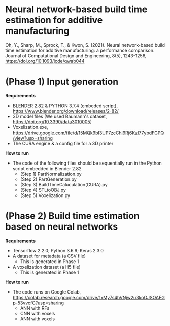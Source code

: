 # Neural network-based build time estimation for additive manufacturing 
Oh, Y., Sharp, M., Sprock, T., & Kwon, S. (2021). Neural network-based build time estimation for additive manufacturing: a performance comparison. Journal of Computational Design and Engineering, 8(5), 1243-1256, https://doi.org/10.1093/jcde/qwab044


# (Phase 1) Input generation

**Requirements**
* BLENDER 2.82 & PYTHON 3.7.4 (embeded script), https://www.blender.org/download/releases/2-82/
* 3D model files (We used Baumann's dataset, https://doi.org/10.3390/data3010005) 
* Voxelization.exe, https://drive.google.com/file/d/15MQk9bI3UP7zcChl9Rj6KzI77ybdFGPQ/view?usp=sharing
* The CURA engine & a config file for a 3D printer

**How to run**

* The code of the following files should be sequentially run in the Python script embedded in Blender 2.82
  - (Step 1) PartNormalization.py
  - (Step 2) PartGeneration.py
  - (Step 3) BuildTimeCaluculation(CURA).py
  - (Step 4) STLtoOBJ.py 
  - (Step 5) Voxelization.py 

# (Phase 2) Build time estimation based on neural networks

**Requirements** 
* Tensorflow 2.2.0; Python 3.6.9; Keras 2.3.0
* A dataset for metadata (a CSV file)
  - This is generated in Phase 1
* A voxelization dataset (a H5 file) 
  - This is generated in Phase 1

**How to run**

* The code runs on Google Colab, https://colab.research.google.com/drive/1xMy7s4hVNjw2u3koOJSOAFGp-53vvcfC?usp=sharing
  - ANN with RFs
  - CNN with voxels
  - ANN with voxels
